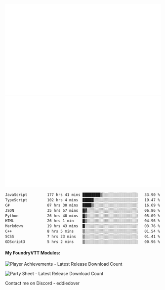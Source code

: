 
![](https://raw.githubusercontent.com/eddiedover/ghstats/master/generated/overview.svg)
![](https://raw.githubusercontent.com/eddiedover/ghstats/master/generated/languages.svg)

<!--START_SECTION:waka-->

```txt
JavaScript         177 hrs 41 mins ████████▒░░░░░░░░░░░░░░░░   33.90 %
TypeScript         102 hrs 4 mins  █████░░░░░░░░░░░░░░░░░░░░   19.47 %
C#                 87 hrs 30 mins  ████▒░░░░░░░░░░░░░░░░░░░░   16.69 %
JSON               35 hrs 57 mins  █▓░░░░░░░░░░░░░░░░░░░░░░░   06.86 %
Python             26 hrs 40 mins  █▒░░░░░░░░░░░░░░░░░░░░░░░   05.09 %
HTML               26 hrs 1 min    █▒░░░░░░░░░░░░░░░░░░░░░░░   04.96 %
Markdown           19 hrs 43 mins  █░░░░░░░░░░░░░░░░░░░░░░░░   03.76 %
C++                8 hrs 5 mins    ▒░░░░░░░░░░░░░░░░░░░░░░░░   01.54 %
SCSS               7 hrs 23 mins   ▒░░░░░░░░░░░░░░░░░░░░░░░░   01.41 %
GDScript3          5 hrs 2 mins    ▒░░░░░░░░░░░░░░░░░░░░░░░░   00.96 %
```

<!--END_SECTION:waka-->

#### My FoundryVTT Modules:

  ![Player Achievements - Latest Release Download Count](https://img.shields.io/badge/dynamic/json?label=Player%20Achievements%20-%20Downloads@latest&query=assets%5B1%5D.download_count&url=https%3A%2F%2Fapi.github.com%2Frepos%2FEddieDover%2Ffvtt-player-achievements%2Freleases%2Flatest)

  ![Party Sheet - Latest Release Download Count](https://img.shields.io/badge/dynamic/json?label=Party%20Sheet%20-%20Downloads@latest&query=assets%5B1%5D.download_count&url=https%3A%2F%2Fapi.github.com%2Frepos%2FEddieDover%2Ffvtt-party-sheet%2Freleases%2Flatest)

<a rel="me" href="https://techhub.social/@EddieDover"></a>

Contact me on Discord - eddiedover
